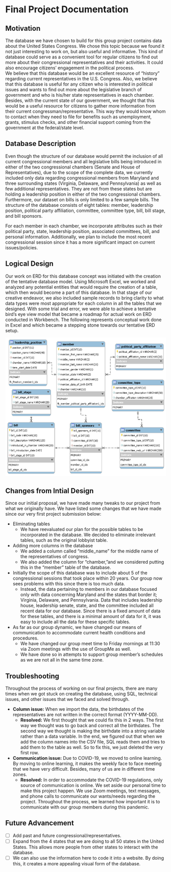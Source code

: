 # Final Project Documentation
## Motivation  
The database we have chosen to build for this group project contains data about the United States Congress. We chose this topic because we found it not just interesting to work on, but also useful and informative. This kind of database could serve as a convenient tool for  regular citizens to find out more about their congressional representatives and their activities. It could also encourage citizens’ engagement in the political process.
<br>
We believe that this database would be an excellent resource of “history” regarding current representatives in the U.S. Congress. Also, we believe that this database is useful for any citizen who is interested in political issues and wants to find out more about the legislative branch of government and who is his/her state representatives in each chamber. Besides, with the current state of our government, we thought that this would be a useful resource for citizens to gather more information from their current congressman/representative. This way they would know whom to contact when they need to file for benefits such as unemployment, grants, stimulus checks, and other financial support coming from the government at the federal/state level.

## Database Description 
Even though the structure of our database would permit the inclusion of all current congressional members and all legislative bills being introduced in either of the two congressional chambers (Senate and House of Representatives), due to the scope of the complete data, we currently included only data regarding congressional members from Maryland and three surrounding states (Virginia, Delaware, and Pennsylvania) as well as few additional representatives. They are not from these states but are holding a leadership position in either of the two congressional chambers. Furthermore, our dataset on bills is only limited to a few sample bills.
The structure of the database consists of eight tables: member, leadership position, political party affiliation, committee, committee type, bill, bill stage, and bill sponsors.

For each member in each chamber, we incorporate attributes such as their political party, state, leadership position, associated committees, bill, and personal information. Additionally, we plan to include the most recent congressional session since it has a more significant impact on current issues/policies.  

## Logical Design
Our work on ERD for this database concept was initiated with the creation of the tentative database model. Using Microsoft Excel, we worked and analyzed any potential entities that would require the creation of a table, which then would become a part of this database. In that stage of our creative endeavor, we also included sample records to bring clarity to what data types were most appropriate for each column in all the tables that we designed. With some trial and error, we were able to achieve a tentative bird’s eye view model that became a roadmap for actual work on ERD conducted in Workbench. The following represents conceptual work done in Excel and which became a stepping stone towards our tentative ERD setup.

![Alt text](./us-congress-db-ERD.png)

## Changes from Intial Design
Since our initial proposal, we have made many tweaks to our project from what we originally have. We have listed some changes that we have made since our very first project submission below:
- Eliminating tables
    * We have reevaluated our plan for the possible tables to be incorporated in the database. We decided to eliminate irrelevant tables, such as the original lobbyist table. 
- Adding more columns in the database
    * We added a column called “middle_name” for the middle name of the representatives of congress. 
    * We also added the column for “chamber,”and we considered putting this in the “member” table of the database.
- Initially the scope of this database was to include about 5 of the congressional sessions that took place within 20 years. Our group now sees problems with this since there is too much data. 
    * Instead, the data pertaining to members in our database focused only with data concerning Maryland and the states that border it; Virginia, Delaware, and Pennsylvania. Data that includes leadership house, leadership senate, state, and the committee included all recent data for our database. Since there is a fixed amount of data for these tables, and there is a minimal amount of data for it, it was easy to include all the data for these specific tables. 
- As far as our group dynamic, we have changed our means of communication to accommodate current health conditions and procedures. 
    * We have changed our group meet time to Friday mornings at 11:30 via Zoom meetings with the use of GroupMe as well.
    * We have done so in attempts to support group member’s schedules as we are not all in the same time zone.

## Troubleshooting
Throughout the process of working on our final projects, there are many times when we got stuck on creating the database, using SQL, technical issues, and other issues that we faced and solved through.
<br>
- **Column issue:** When we import the data, the birthdates of the representatives are not written in the correct format (YYYY-MM-DD).
  * **Resolved:** We first thought that we could fix this in 2 ways. The first way we thought was to go back and correct all the birthdates. The second way we thought is making the birthdate into a string variable rather than  a data variable.  In the end, we figured out that when we add the column names into the CSV file, SQL reads them and tries to add them to the table as well. So to fix this, we just deleted the very first row.
- **Communication issue:** Due to COVID-19, we moved to online learning. By moving to online learning, it makes the weekly face to face meeting that we have very difficult. Besides, many of us are in different time zones. 
  * **Resolved:** In order to accommodate the COVID-19 regulations, only source of communication is online. We set aside our personal time to make this project happen. We use Zoom meetings, text messages, and phone calls to communicate our wants/needs regarding the project. Throughout the process, we learned how important it is to communicate with our group members during this pandemic. 

## Future Advancement
- [ ] Add past and future congressional/representatives. 
- [ ] Expand from the 4 states that we are doing to all 50 states in the United States. This allows more people from other states to interact with the database.
- [ ] We can also use the information here to code it into a website. By doing this, it creates a more appealing visual form of the database.

